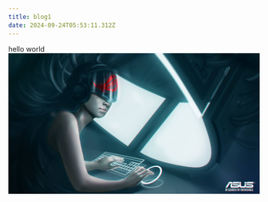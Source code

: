 ```yaml
---
title: blog1
date: 2024-09-24T05:53:11.312Z
---
```


hello world![wallhaven-nmlek4.jpg](https://raw.githubusercontent.com/wya93/tinymind-blog/main/assets/images/2024-09-24/1727157157614.jpg)